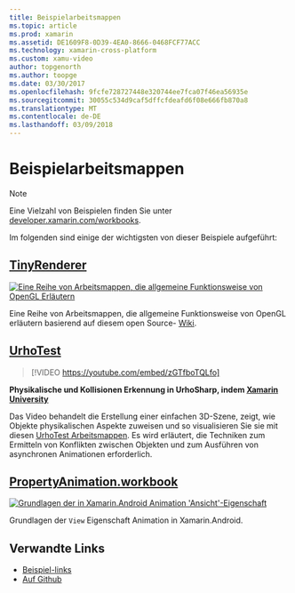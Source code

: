 ```yaml
---
title: Beispielarbeitsmappen
ms.topic: article
ms.prod: xamarin
ms.assetid: DE1609F8-0D39-4EA0-8666-0468FCF77ACC
ms.technology: xamarin-cross-platform
ms.custom: xamu-video
author: topgenorth
ms.author: toopge
ms.date: 03/30/2017
ms.openlocfilehash: 9fcfe728727448e320744ee7fca07f46ea56935e
ms.sourcegitcommit: 30055c534d9caf5dffcfdeafd6f08e666fb870a8
ms.translationtype: MT
ms.contentlocale: de-DE
ms.lasthandoff: 03/09/2018
---
```

# <a name="sample-workbooks"></a>Beispielarbeitsmappen

> [!NOTE]
> Eine Vielzahl von Beispielen finden Sie unter [developer.xamarin.com/workbooks](https://developer.xamarin.com/workbooks/).

Im folgenden sind einige der wichtigsten von dieser Beispiele aufgeführt:

## <a name="tinyrenderertinyrenderermd"></a>[TinyRenderer](tinyrenderer.md)

[![](images/tinyrenderer-sml.png "Eine Reihe von Arbeitsmappen, die allgemeine Funktionsweise von OpenGL Erläutern")](images/tinyrenderer-sml-orig.png#lightbox)

Eine Reihe von Arbeitsmappen, die allgemeine Funktionsweise von OpenGL erläutern basierend auf diesem open Source- [Wiki](https://github.com/ssloy/tinyrenderer/wiki/).

[](tinyrenderer.md)

## <a name="urhotesthttpsgithubcomkrumelururhotest"></a>[UrhoTest](https://github.com/Krumelur/UrhoTest)

 > [!VIDEO https://youtube.com/embed/zGTfboTQLfo]

**Physikalische und Kollisionen Erkennung in UrhoSharp, indem [Xamarin University](https://university.xamarin.com)**

Das Video behandelt die Erstellung einer einfachen 3D-Szene, zeigt, wie Objekte physikalischen Aspekte zuweisen und so visualisieren Sie sie mit diesen [UrhoTest Arbeitsmappen](https://github.com/Krumelur/UrhoTest). Es wird erläutert, die Techniken zum Ermitteln von Konflikten zwischen Objekten und zum Ausführen von asynchronen Animationen erforderlich.

## <a name="propertyanimationworkbookhttpsdeveloperxamarincomworkbooksandroiduser-interfacepropertyanimationworkbook"></a>[PropertyAnimation.workbook](https://developer.xamarin.com/workbooks/android/user-interface/PropertyAnimation.workbook)

[![](images/android-property-view-sml.png "Grundlagen der in Xamarin.Android Animation 'Ansicht'-Eigenschaft")](images/android-property-view.png#lightbox)

Grundlagen der `View` Eigenschaft Animation in Xamarin.Android.


<!--[![](images/skia0-sml.png "Android")](images/skia0.png#lightbox)

SkiaSharp provides a powerful C# API for doing 2D graphics. See how to use Skia to draw in your apps.-->


## <a name="related-links"></a>Verwandte Links

- [Beispiel-links](https://developer.xamarin.com/workbooks)
- [Auf Github](https://github.com/xamarin/workbooks)
